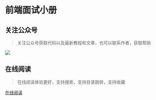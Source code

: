 # 前端面试小册

## 关注公众号

> 关注公众号获取代码以及最新教程和文章，也可以联系作者，获取帮助

![](https://i.imgtg.com/2023/06/21/OW9Rup.png)


## 在线阅读

> 在线阅读体验更好，支持搜索，支持目录跳转，支持收藏


[在线阅读](https://github.com/linwu-hi/code-interview/issues)

